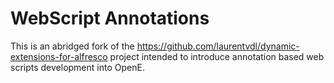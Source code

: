 WebScript Annotations
===============================

This is an abridged fork of the https://github.com/laurentvdl/dynamic-extensions-for-alfresco project intended to introduce annotation based web scripts development into OpenE.
